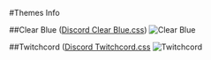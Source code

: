 #Themes Info

##Clear Blue ([Discord Clear Blue.css](https://github.com/Bluscream/BetterDiscord-Plugins-and-Themes/blob/master/themes/Discord%20Clear%20Blue.css))
![Clear Blue](https://i.gyazo.com/10544f7a75fa3cd898fe9305e16f2c4d.jpg)

##Twitchcord ([Discord Twitchcord.css](https://github.com/Bluscream/BetterDiscord-Plugins-and-Themes/blob/master/themes/Discord%20Twitchcord.css)
![Twitchcord](https://i.gyazo.com/085e92526982d976a964f8d2477b1928.png)
